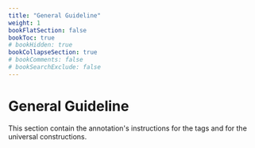```yaml
---
title: "General Guideline"
weight: 1
bookFlatSection: false
bookToc: true
# bookHidden: true
bookCollapseSection: true
# bookComments: false
# bookSearchExclude: false
---
```


# General Guideline 


This section contain the annotation's instructions for the tags and for the universal constructions. 

